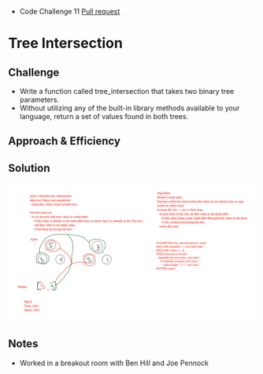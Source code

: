 - Code Challenge 11 [Pull request](https://github.com/Chris-Bortel/data-structures-and-algorithms/pull/42)

# Tree Intersection

<!-- Short summary or background information -->

## Challenge

<!-- Description of the challenge -->

- Write a function called tree_intersection that takes two binary tree parameters.
- Without utilizing any of the built-in library methods available to your language, return a set of values found in both trees.

## Approach & Efficiency

<!-- What approach did you take? Why? What is the Big O space/time for this approach? -->

## Solution

<!-- Embedded whiteboard image -->

![Queues with Stacks UML](./tree_intersection_whiteboard.png)

## Notes

- Worked in a breakout room with Ben Hill and Joe Pennock
